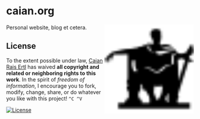 # caian.org

<img src="icon.svg" height="240px" align="right"/>

Personal website, blog et cetera.

## License

To the extent possible under law, [Caian Rais Ertl][me] has waived **all
copyright and related or neighboring rights to this work**. In the spirit of
_freedom of information_, I encourage you to fork, modify, change, share, or do
whatever you like with this project! `^C ^V`

[![License][cc-shield]][cc-url]

[me]: https://github.com/caiertl
[cc-shield]: https://forthebadge.com/images/badges/cc-0.svg
[cc-url]: http://creativecommons.org/publicdomain/zero/1.0
